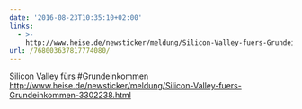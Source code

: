 ```yaml
---
date: '2016-08-23T10:35:10+02:00'
links:
  - >-
    http://www.heise.de/newsticker/meldung/Silicon-Valley-fuers-Grundeinkommen-3302238.html
url: /768003637817774080/
---
```

Silicon Valley fürs #Grundeinkommen http://www.heise.de/newsticker/meldung/Silicon-Valley-fuers-Grundeinkommen-3302238.html

